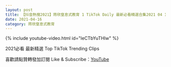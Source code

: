```yaml
---
layout: post
title: 【抖音熱搜2021】蒋欣窒息式教育 1 TikTok Daily 最新必看精選合集2021 04 16
date: 2021-04-16
category: 蒋欣窒息式教育
---
```


{% include youtube-video.html id="IeCTbYuTHlw" %}

2021必看 最新精選 Top TikTok Trending Clips

喜歡請點贊轉發加訂閱 Like & Subscribe：[YouTube](https://www.youtube.com/channel/UCAoR7VcanIPd04uEq_GIylA/videos)

